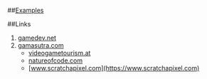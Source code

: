 ##[Examples](https://github.com/danielscherzer/Framework/tree/master/CG/Examples)

##Links
1. [gamedev.net](https://www.gamedev.net)
1. [gamasutra.com](https://www.gamasutra.com)
	+ [videogametourism.at](https://videogametourism.at)
	+ [natureofcode.com](https://natureofcode.com)
	+ [www.scratchapixel.com](https://www.scratchapixel.com)

